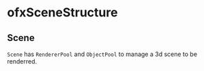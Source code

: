 # ofxSceneStructure

## Scene

`Scene` has `RendererPool` and `ObjectPool` to manage a 3d scene to be renderred.

